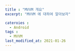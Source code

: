 ```yaml
---
title : "MVVM 개요"
excerpt: "MVVM 에 대하여 알아보자"

cateroies :
  - Android 
tags : 
  - MVVM 
last_modified_at: 2021-01-26
---
```



